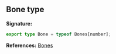 
## Bone type


**Signature:**

```typescript
export type Bone = typeof Bones[number];
```
**References:** [Bones](/reference/bones.md)

